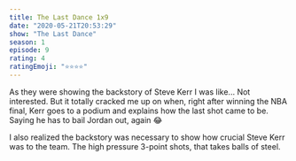 ```yaml
--- 
title: The Last Dance 1x9 
date: "2020-05-21T20:53:29" 
show: "The Last Dance" 
season: 1 
episode: 9 
rating: 4 
ratingEmoji: "⭐️⭐️⭐️⭐️" 
---
```


As they were showing the backstory of Steve Kerr I was like... Not interested. But it totally cracked me up on when, right after winning the NBA final, Kerr goes to a podium and explains how the last shot came to be. Saying he has to bail Jordan out, again 😂 

I also realized the backstory was necessary to show how crucial Steve Kerr was to the team. The high pressure 3-point shots, that takes balls of steel.
